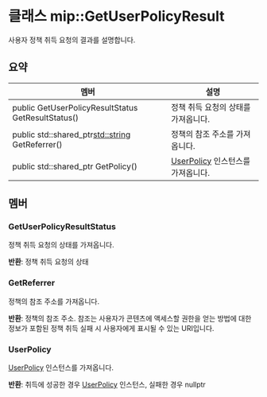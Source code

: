 # <a name="class-mipgetuserpolicyresult"></a>클래스 mip::GetUserPolicyResult 
사용자 정책 취득 요청의 결과를 설명합니다.
  
## <a name="summary"></a>요약
 멤버                        | 설명                                
--------------------------------|---------------------------------------------
 public GetUserPolicyResultStatus GetResultStatus()  |  정책 취득 요청의 상태를 가져옵니다.
public std::shared_ptr<std::string> GetReferrer()  |  정책의 참조 주소를 가져옵니다.
public std::shared_ptr<UserPolicy> GetPolicy()  |  [UserPolicy](class_mip_userpolicy.md) 인스턴스를 가져옵니다.
  
## <a name="members"></a>멤버
  
### <a name="getuserpolicyresultstatus"></a>GetUserPolicyResultStatus
정책 취득 요청의 상태를 가져옵니다.

  
**반환**: 정책 취득 요청의 상태
  
### <a name="getreferrer"></a>GetReferrer
정책의 참조 주소를 가져옵니다.

  
**반환**: 정책의 참조 주소. 참조는 사용자가 콘텐츠에 액세스할 권한을 얻는 방법에 대한 정보가 포함된 정책 취득 실패 시 사용자에게 표시될 수 있는 URI입니다.
  
### <a name="userpolicy"></a>UserPolicy
[UserPolicy](class_mip_userpolicy.md) 인스턴스를 가져옵니다.

  
**반환**: 취득에 성공한 경우 [UserPolicy](class_mip_userpolicy.md) 인스턴스, 실패한 경우 nullptr